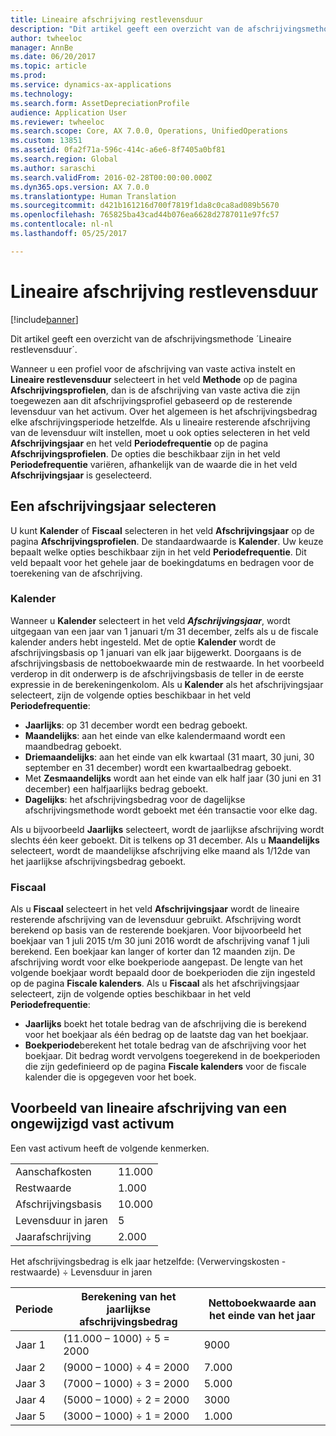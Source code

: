 ```yaml
---
title: Lineaire afschrijving restlevensduur
description: "Dit artikel geeft een overzicht van de afschrijvingsmethode ´Lineaire restlevensduur´."
author: twheeloc
manager: AnnBe
ms.date: 06/20/2017
ms.topic: article
ms.prod: 
ms.service: dynamics-ax-applications
ms.technology: 
ms.search.form: AssetDepreciationProfile
audience: Application User
ms.reviewer: twheeloc
ms.search.scope: Core, AX 7.0.0, Operations, UnifiedOperations
ms.custom: 13851
ms.assetid: 0fa2f71a-596c-414c-a6e6-8f7405a0bf81
ms.search.region: Global
ms.author: saraschi
ms.search.validFrom: 2016-02-28T00:00:00.000Z
ms.dyn365.ops.version: AX 7.0.0
ms.translationtype: Human Translation
ms.sourcegitcommit: d421b161216d700f7819f1da8c0ca8ad089b5670
ms.openlocfilehash: 765825ba43cad44b076ea6628d2787011e97fc57
ms.contentlocale: nl-nl
ms.lasthandoff: 05/25/2017

---
```


# <a name="straight-line-life-remaining-depreciation"></a>Lineaire afschrijving restlevensduur

[!include[banner](../includes/banner.md)]


Dit artikel geeft een overzicht van de afschrijvingsmethode ´Lineaire restlevensduur´.

Wanneer u een profiel voor de afschrijving van vaste activa instelt en **Lineaire restlevensduur** selecteert in het veld **Methode** op de pagina **Afschrijvingsprofielen**, dan is de afschrijving van vaste activa die zijn toegewezen aan dit afschrijvingsprofiel gebaseerd op de resterende levensduur van het activum. Over het algemeen is het afschrijvingsbedrag elke afschrijvingsperiode hetzelfde. Als u lineaire resterende afschrijving van de levensduur wilt instellen, moet u ook opties selecteren in het veld **Afschrijvingsjaar** en het veld **Periodefrequentie** op de pagina **Afschrijvingsprofielen**. De opties die beschikbaar zijn in het veld **Periodefrequentie** variëren, afhankelijk van de waarde die in het veld **Afschrijvingsjaar** is geselecteerd.

## <a name="select-a-depreciation-year"></a>Een afschrijvingsjaar selecteren
U kunt **Kalender** of **Fiscaal** selecteren in het veld **Afschrijvingsjaar** op de pagina **Afschrijvingsprofielen**. De standaardwaarde is **Kalender**. Uw keuze bepaalt welke opties beschikbaar zijn in het veld **Periodefrequentie**. Dit veld bepaalt voor het gehele jaar de boekingdatums en bedragen voor de toerekening van de afschrijving.

### <a name="calendar"></a>Kalender

Wanneer u **Kalender** selecteert in het veld ***Afschrijvingsjaar***, wordt uitgegaan van een jaar van 1 januari t/m 31 december, zelfs als u de fiscale kalender anders hebt ingesteld. Met de optie **Kalender** wordt de afschrijvingsbasis op 1 januari van elk jaar bijgewerkt. Doorgaans is de afschrijvingsbasis de nettoboekwaarde min de restwaarde. In het voorbeeld verderop in dit onderwerp is de afschrijvingsbasis de teller in de eerste expressie in de berekeningenkolom. Als u **Kalender** als het afschrijvingsjaar selecteert, zijn de volgende opties beschikbaar in het veld **Periodefrequentie**:

-   **Jaarlijks**: op 31 december wordt een bedrag geboekt.
-   **Maandelijks**: aan het einde van elke kalendermaand wordt een maandbedrag geboekt.
-   **Driemaandelijks**: aan het einde van elk kwartaal (31 maart, 30 juni, 30 september en 31 december) wordt een kwartaalbedrag geboekt.
-   Met **Zesmaandelijks** wordt aan het einde van elk half jaar (30 juni en 31 december) een halfjaarlijks bedrag geboekt.
-   **Dagelijks**: het afschrijvingsbedrag voor de dagelijkse afschrijvingsmethode wordt geboekt met één transactie voor elke dag.

Als u bijvoorbeeld **Jaarlijks** selecteert, wordt de jaarlijkse afschrijving wordt slechts één keer geboekt. Dit is telkens op 31 december. Als u **Maandelijks** selecteert, wordt de maandelijkse afschrijving elke maand als 1/12de van het jaarlijkse afschrijvingsbedrag geboekt.

### <a name="fiscal"></a>Fiscaal

Als u **Fiscaal** selecteert in het veld **Afschrijvingsjaar** wordt de lineaire resterende afschrijving van de levensduur gebruikt. Afschrijving wordt berekend op basis van de resterende boekjaren. Voor bijvoorbeeld het boekjaar van 1 juli 2015 t/m 30 juni 2016 wordt de afschrijving vanaf 1 juli berekend. Een boekjaar kan langer of korter dan 12 maanden zijn. De afschrijving wordt voor elke boekperiode aangepast. De lengte van het volgende boekjaar wordt bepaald door de boekperioden die zijn ingesteld op de pagina **Fiscale kalenders**. Als u **Fiscaal** als het afschrijvingsjaar selecteert, zijn de volgende opties beschikbaar in het veld **Periodefrequentie**:

-   **Jaarlijks** boekt het totale bedrag van de afschrijving die is berekend voor het boekjaar als één bedrag op de laatste dag van het boekjaar.
-   **Boekperiode**berekent het totale bedrag van de afschrijving voor het boekjaar. Dit bedrag wordt vervolgens toegerekend in de boekperioden die zijn gedefinieerd op de pagina **Fiscale kalenders** voor de fiscale kalender die is opgegeven voor het boek.

## <a name="example-of-straight-line-depreciation-of-an-unchanged-fixed-asset"></a>Voorbeeld van lineaire afschrijving van een ongewijzigd vast activum
Een vast activum heeft de volgende kenmerken.

|                     |        |
|---------------------|--------|
| Aanschafkosten    | 11.000 |
| Restwaarde       | 1.000  |
| Afschrijvingsbasis   | 10.000 |
| Levensduur in jaren  | 5      |
| Jaarafschrijving | 2.000  |

Het afschrijvingsbedrag is elk jaar hetzelfde: (Verwervingskosten - restwaarde) ÷ Levensduur in jaren

| Periode | Berekening van het jaarlijkse afschrijvingsbedrag | Nettoboekwaarde aan het einde van het jaar |
|--------|-----------------------------------------------|---------------------------------------|
| Jaar 1 | (11.000 – 1000) ÷ 5 = 2000                  | 9000                                 |
| Jaar 2 | (9000 – 1000) ÷ 4 = 2000                   | 7.000                                 |
| Jaar 3 | (7000 – 1000) ÷ 3 = 2000                   | 5.000                                 |
| Jaar 4 | (5000 – 1000) ÷ 2 = 2000                   | 3000                                 |
| Jaar 5 | (3000 – 1000) ÷ 1 = 2000                   | 1.000                                 |






